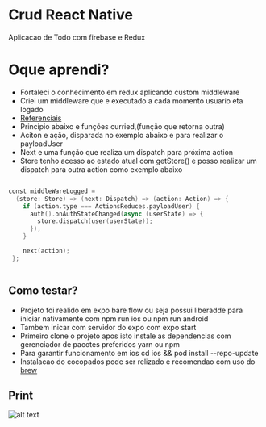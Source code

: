 # Crud React Native 
Aplicacao de Todo com firebase e Redux


# Oque aprendi?
- Fortaleci o conhecimento em redux aplicando custom middleware
- Criei um middleware que e executado a cada momento   usuario eta logado
- [Referenciais](https://redux.js.org/tutorials/fundamentals/part-4-store#middleware%20and%20https://redux.js.org/tutorials/fundamentals/part-6-async-logic#using-the-redux-thunk-middleware)
- Principio abaixo e funções curried,(função que retorna outra)
- Aciton e ação, disparada no exemplo abaixo e para realizar o payloadUser
- Next e uma função que realiza um dispatch para próxima action
- Store  tenho acesso ao estado atual com getStore() e posso realizar um dispatch para outra action como exemplo abaixo

```swift

const middleWareLogged =
  (store: Store) => (next: Dispatch) => (action: Action) => {
    if (action.type === ActionsReduces.payloadUser) {
      auth().onAuthStateChanged(async (userState) => {
        store.dispatch(user(userState));
      });
    }

    next(action);
 };



```

##

## Como testar?
- Projeto foi realido em expo bare flow ou seja possui liberadde para iniciar nativamente com npm run ios ou npm run android
- Tambem inicar com servidor do expo com expo start
- Primeiro clone o projeto apos isto instale as dependencias com gerenciador de pacotes preferidos yarn ou npm
- Para garantir funcionamento em ios cd ios && pod install --repo-update
- Instalacao do cocopados pode ser relizado e recomendao com uso do [brew](https://brew.sh/index_pt-br)



## Print

![alt text]([https://raw.githubusercontent.com/kenjimaeda54/crud-challenge-react-native/blob/develop/Screen%20Shot%202022-09-22%20at%2023.03.43.png])


















